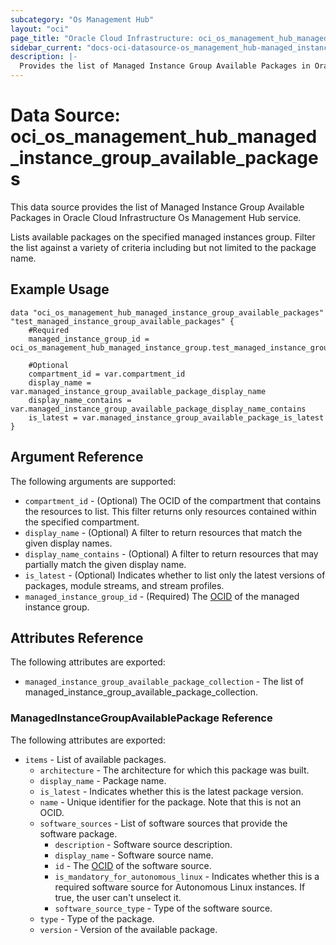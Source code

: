 ```yaml
---
subcategory: "Os Management Hub"
layout: "oci"
page_title: "Oracle Cloud Infrastructure: oci_os_management_hub_managed_instance_group_available_packages"
sidebar_current: "docs-oci-datasource-os_management_hub-managed_instance_group_available_packages"
description: |-
  Provides the list of Managed Instance Group Available Packages in Oracle Cloud Infrastructure Os Management Hub service
---
```


# Data Source: oci_os_management_hub_managed_instance_group_available_packages
This data source provides the list of Managed Instance Group Available Packages in Oracle Cloud Infrastructure Os Management Hub service.

Lists available packages on the specified managed instances group. Filter the list against a variety 
of criteria including but not limited to the package name.


## Example Usage

```hcl
data "oci_os_management_hub_managed_instance_group_available_packages" "test_managed_instance_group_available_packages" {
	#Required
	managed_instance_group_id = oci_os_management_hub_managed_instance_group.test_managed_instance_group.id

	#Optional
	compartment_id = var.compartment_id
	display_name = var.managed_instance_group_available_package_display_name
	display_name_contains = var.managed_instance_group_available_package_display_name_contains
	is_latest = var.managed_instance_group_available_package_is_latest
}
```

## Argument Reference

The following arguments are supported:

* `compartment_id` - (Optional) The OCID of the compartment that contains the resources to list. This filter returns only resources contained within the specified compartment.
* `display_name` - (Optional) A filter to return resources that match the given display names.
* `display_name_contains` - (Optional) A filter to return resources that may partially match the given display name.
* `is_latest` - (Optional) Indicates whether to list only the latest versions of packages, module streams, and stream profiles.
* `managed_instance_group_id` - (Required) The [OCID](https://docs.cloud.oracle.com/iaas/Content/General/Concepts/identifiers.htm) of the managed instance group.


## Attributes Reference

The following attributes are exported:

* `managed_instance_group_available_package_collection` - The list of managed_instance_group_available_package_collection.

### ManagedInstanceGroupAvailablePackage Reference

The following attributes are exported:

* `items` - List of available packages.
	* `architecture` - The architecture for which this package was built.
	* `display_name` - Package name.
	* `is_latest` - Indicates whether this is the latest package version.
	* `name` - Unique identifier for the package. Note that this is not an OCID.
	* `software_sources` - List of software sources that provide the software package.
		* `description` - Software source description.
		* `display_name` - Software source name.
		* `id` - The [OCID](https://docs.cloud.oracle.com/iaas/Content/General/Concepts/identifiers.htm) of the software source.
		* `is_mandatory_for_autonomous_linux` - Indicates whether this is a required software source for Autonomous Linux instances. If true, the user can't unselect it.
		* `software_source_type` - Type of the software source.
	* `type` - Type of the package.
	* `version` - Version of the available package.

